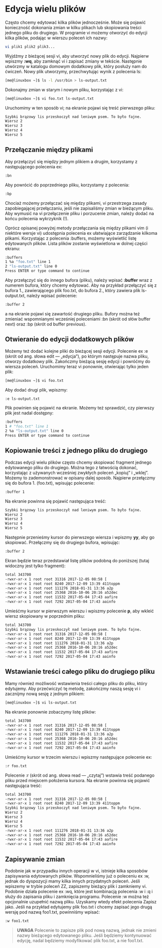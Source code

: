 # Edycja wielu plików
Często chcemy edytować kilka plików jednocześnie. Może się pojawić konieczność dokonania zmian w kilku plikach lub skopiowania treści jednego pliku do drugiego. W programie vi możemy otworzyć do edycji kilka plików, podając w wierszu poleceń ich nazwy:
```bash
vi plik1 plik2 plik3...
```
Wyjdźmy z bieżącej sesji vi, aby utworzyć nowy plik do edycji. Najpierw wpiszmy **:wq**, aby zamknąć vi i zapisać zmiany w tekście. Następnie utwórzmy w katalogu domowym dodatkowy plik, który posłuży nam do ćwiczeń. Nowy plik utworzymy, przechwytując wynik z polecenia ls:

```bash
[me@linuxbox ~]$ ls -l /usr/bin > ls-output.txt
```
Dokonajmy zmian w starym i nowym pliku, korzystając z vi:

```bash
[me@linuxbox ~]$ vi foo.txt ls-output.txt
```
Uruchomimy w ten sposób vi; na ekranie pojawi się treść pierwszego pliku:

```bash
Szybki brązowy lis przeskoczył nad leniwym psem. To było fajne.  
Wiersz 2  
Wiersz 3  
Wiersz 4  
Wiersz 5  
```
## Przełączanie między plikami
Aby przełączyć się między jednym plikiem a drugim, korzystamy z następującego polecenia ex:
```bash
:bn
```
Aby powrócić do poprzedniego pliku, korzystamy z polecenia:
```bash
:bp
```
Chociaż możemy przełączać się między plikami, vi przestrzega zasady zapobiegającej przełączaniu, jeśli nie zapisaliśmy zmian w bieżącym pliku. Aby wymusić na vi przełączenie pliku i porzucenie zmian, należy dodać na końcu polecenia wykrzyknik (!).

Oprócz opisanej powyżej metody przełączania się między plikami vim (i niektóre wersje vi) udostępnia polecenia ex ułatwiające zarządzanie kilkoma plikami. Korzystając z polecenia :buffers, możemy wyświetlić listę edytowanych plików. Lista plików zostanie wyświetlona w dolnej części ekranu:

```bash
:buffers
1 %a "foo.txt" line 1
2 "ls-output.txt" line 0
Press ENTER or type command to continue
```
Aby przełączyć się do innego bufora (pliku), należy wpisać **:buffer** wraz z numerem bufora, który chcemy edytować. Aby na przykład przełączyć się z bufora 1., zawierającego plik foo.txt, do bufora 2., który zawiera plik ls-output.txt, należy wpisać polecenie:

```bash
:buffer 2
```
a na ekranie pojawi się zawartość drugiego pliku. Bufory można też zmieniać wspomnianymi wcześniej poleceniami :bn (skrót od słów buffer next) oraz :bp (skrót od buffer previous).

## Otwieranie do edycji dodatkowych plików
Możemy też dodać kolejne pliki do bieżącej sesji edycji. Polecenie ex :e (skrót od ang. słowa edit — „edycja”), po którym następuje nazwa pliku, otworzy dodatkowy plik. Zakończmy bieżącą sesję edycji i powróćmy do wiersza poleceń. Uruchomimy teraz vi ponownie, otwierając tylko jeden plik:

```bash
[me@linuxbox ~]$ vi foo.txt
```
Aby dodać drugi plik, wpiszmy:

```bash
:e ls-output.txt
```
Plik powinien się pojawić na ekranie. Możemy też sprawdzić, czy pierwszy plik jest nadal dostępny:

```bash
:buffers
1 # "foo.txt" line 1
2 %a "ls-output.txt" line 0
Press ENTER or type command to continue
```
## Kopiowanie treści z jednego pliku do drugiego
Podczas edycji wielu plików często chcemy skopiować fragment jednego edytowanego pliku do drugiego. Można tego z łatwością dokonać, korzystając z używanych wcześniej zwykłych poleceń „kopiuj” i „wklej”. Możemy to zademonstrować w opisany dalej sposób. Najpierw przełączmy się do bufora 1. (foo.txt), wpisując polecenie:

```bash
:buffer 1
```
Na ekranie powinna się pojawić następująca treść:

```bash
Szybki brązowy lis przeskoczył nad leniwym psem. To było fajne.  
Wiersz 2  
Wiersz 3  
Wiersz 4  
Wiersz 5  
```
Następnie przenieśmy kursor do pierwszego wiersza i wpiszmy **yy**, aby go skopiować.
Przełączmy się do drugiego bufora, wpisując:

```bash
:buffer 2
```
Ekran będzie teraz przedstawiał listę plików podobną do poniższej (tutaj widoczny jest tylko fragment):

```bash
total 343700
-rwxr-xr-x 1 root root 31316 2017-12-05 08:58 [
-rwxr-xr-x 1 root root 8240 2017-12-09 13:39 411toppm
-rwxr-xr-x 1 root root 111276 2018-01-31 13:36 a2p
-rwxr-xr-x 1 root root 25368 2016-10-06 20:16 a52dec
-rwxr-xr-x 1 root root 11532 2017-05-04 17:43 aafire
-rwxr-xr-x 1 root root 7292 2017-05-04 17:43 aainfo
```
Umieśćmy kursor w pierwszym wierszu i wpiszmy polecenie **p**, aby wkleić wiersz skopiowany w poprzednim pliku:
```bash
total 343700
Szybki brązowy lis przeskoczył nad leniwym psem. To było fajne.
-rwxr-xr-x 1 root root 31316 2017-12-05 08:58 [
-rwxr-xr-x 1 root root 8240 2017-12-09 13:39 411toppm
-rwxr-xr-x 1 root root 111276 2018-01-31 13:36 a2p
-rwxr-xr-x 1 root root 25368 2016-10-06 20:16 a52dec
-rwxr-xr-x 1 root root 11532 2017-05-04 17:43 aafire
-rwxr-xr-x 1 root root 7292 2017-05-04 17:43 aainfo
```
## Wstawianie treści całego pliku do drugiego pliku
Mamy również możliwość wstawienia treści całego pliku do pliku, który edytujemy. Aby przećwiczyć tę metodę, zakończmy naszą sesję vi i zacznijmy nową sesję z jednym plikiem:
```bash
[me@linuxbox ~]$ vi ls-output.txt
```
Na ekranie ponownie zobaczymy listę plików:
```bash
total 343700
-rwxr-xr-x 1 root root 31316 2017-12-05 08:58 [
-rwxr-xr-x 1 root root 8240 2017-12-09 13:39 411toppm
-rwxr-xr-x 1 root root 111276 2018-01-31 13:36 a2p
-rwxr-xr-x 1 root root 25368 2016-10-06 20:16 a52dec
-rwxr-xr-x 1 root root 11532 2017-05-04 17:43 aafire
-rwxr-xr-x 1 root root 7292 2017-05-04 17:43 aainfo
```
Umieśćmy kursor w trzecim wierszu i wpiszmy następujące polecenie ex:
```bash
:r foo.txt
```
Polecenie :r (skrót od ang. słowa read — „czytaj”) wstawia treść podanego pliku przed miejscem położenia kursora. Na ekranie powinna się pojawić następująca treść:
```bash
total 343700
-rwxr-xr-x 1 root root 31316 2017-12-05 08:58 [
-rwxr-xr-x 1 root root 8240 2017-12-09 13:39 411toppm
Szybki brązowy lis przeskoczył nad leniwym psem. To było fajne.
Wiersz 2
Wiersz 3
Wiersz 4
Wiersz 5
-rwxr-xr-x 1 root root 111276 2018-01-31 13:36 a2p
-rwxr-xr-x 1 root root 25368 2016-10-06 20:16 a52dec
-rwxr-xr-x 1 root root 11532 2017-05-04 17:43 aafire
-rwxr-xr-x 1 root root 7292 2017-05-04 17:43 aainfo
```

## Zapisywanie zmian
Podobnie jak w przypadku innych operacji w vi, istnieje kilka sposobów zapisywania edytowanych plików. Wspomnieliśmy już o poleceniu ex :w, jednak do dyspozycji mamy kilka innych przydatnych poleceń.
Jeśli wpiszemy w trybie poleceń ZZ, zapiszemy bieżący plik i zamkniemy vi. Podobnie działa polecenie ex :wq, które jest kombinacją polecenia :w i :q i służy do zapisania pliku i zamknięcia programu. Polecenie :w można też opcjonalnie uzupełnić nazwą pliku. Uzyskamy wtedy efekt polecenia Zapisz jako. Jeśli na przykład edytujemy plik foo.txt i chcemy zapisać jego drugą wersję pod nazwą foo1.txt, powinniśmy wpisać:
```bash
:w foo1.txt
```
> **UWAGA**
> Polecenie to zapisze plik pod nową nazwą, jednak nie zmieni nazwy bieżącego
edytowanego pliku. Jeśli będziemy kontynuować edycję, nadal będziemy modyfikować plik foo.txt, a nie foo1.txt.
